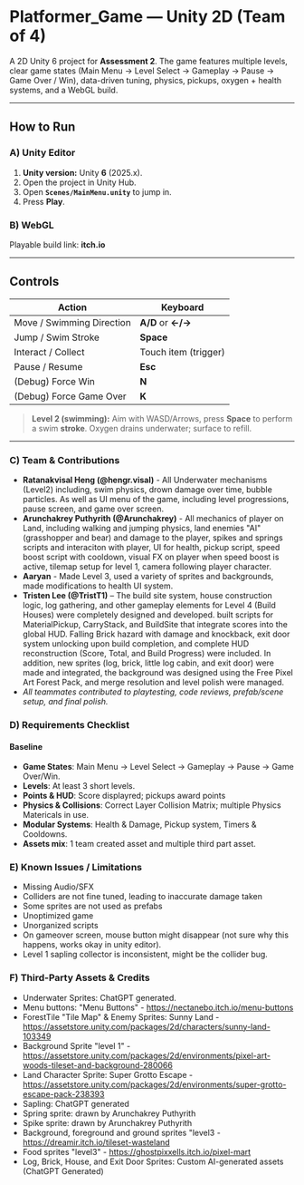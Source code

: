 # Platformer_Game — Unity 2D (Team of 4)

A 2D Unity 6 project for **Assessment 2**. The game features multiple levels, clear game states (Main Menu → Level Select → Gameplay → Pause → Game Over / Win), data-driven tuning, physics, pickups, oxygen + health systems, and a WebGL build.

---

## How to Run

### A) Unity Editor

1. **Unity version:** Unity **6** (2025.x).
2. Open the project in Unity Hub.
3. Open **`Scenes/MainMenu.unity`** to jump in.
4. Press **Play**.

### B) WebGL

Playable build link: **itch.io**

---

## Controls

| Action                    | Keyboard             |
| ------------------------- | -------------------- |
| Move / Swimming Direction | **A/D** or **←/→**   |
| Jump / Swim Stroke        | **Space**            |
| Interact / Collect        | Touch item (trigger) |
| Pause / Resume            | **Esc**              |
| (Debug) Force Win         | **N**                |
| (Debug) Force Game Over   | **K**                |

> **Level 2 (swimming):** Aim with WASD/Arrows, press **Space** to perform a swim **stroke**. Oxygen drains underwater; surface to refill.

---

### C) Team & Contributions

- **Ratanakvisal Heng (@hengr.visal)** - All Underwater mechanisms (Level2) including, swim physics, drown damage over time, bubble particles. As well as UI menu of the game, including level progressions, pause screen, and game over screen.
- **Arunchakrey Puthyrith (@Arunchakrey)** - All mechanics of player on Land, including walking and jumping physics, land enemies "AI" (grasshopper and bear) and damage to the player, spikes and springs scripts and interaciton with player, UI for health, pickup script, speed boost script with cooldown, visual FX on player when speed boost is active, tilemap setup for level 1, camera following player character.
- **Aaryan** - Made Level 3, used a variety of sprites and backgrounds, made modifications to health UI system.
- **Tristen Lee (@TristT1)** – The build site system, house construction logic, log gathering, and other gameplay elements for Level 4 (Build Houses) were completely designed and developed. built scripts for MaterialPickup, CarryStack, and BuildSite that integrate scores into the global HUD. Falling Brick hazard with damage and knockback, exit door system unlocking upon build completion, and complete HUD reconstruction (Score, Total, and Build Progress) were included. In addition, new sprites (log, brick, little log cabin, and exit door) were made and integrated, the background was designed using the Free Pixel Art Forest Pack, and merge resolution and level polish were managed.
- _All teammates contributed to playtesting, code reviews, prefab/scene setup, and final polish._

### D) Requirements Checklist

#### **Baseline**

- **Game States**: Main Menu -> Level Select -> Gameplay -> Pause -> Game Over/Win.
- **Levels**: At least 3 short levels.
- **Points & HUD**: Score displayred; pickups award points
- **Physics & Collisions**: Correct Layer Collision Matrix; multiple Physics Matericals in use.
- **Modular Systems**: Health & Damage, Pickup system, Timers & Cooldowns.
- **Assets mix**: 1 team created asset and multiple third part asset.

### E) Known Issues / Limitations

- Missing Audio/SFX
- Colliders are not fine tuned, leading to inaccurate damage taken
- Some sprites are not used as prefabs
- Unoptimized game
- Unorganized scripts
- On gameover screen, mouse button might disappear (not sure why this happens, works okay in unity editor).
- Level 1 sapling collector is inconsistent, might be the collider bug.

### F) Third-Party Assets & Credits

- Underwater Sprites: ChatGPT generated.
- Menu buttons: "Menu Buttons" - https://nectanebo.itch.io/menu-buttons
- ForestTile "Tile Map" & Enemy Sprites: Sunny Land - https://assetstore.unity.com/packages/2d/characters/sunny-land-103349
- Background Sprite "level 1" - https://assetstore.unity.com/packages/2d/environments/pixel-art-woods-tileset-and-background-280066
- Land Character Sprite: Super Grotto Escape - https://assetstore.unity.com/packages/2d/environments/super-grotto-escape-pack-238393
- Sapling: ChatGPT generated
- Spring sprite: drawn by Arunchakrey Puthyrith
- Spike sprite: drawn by Arunchakrey Puthyrith
- Background, foreground and ground sprites "level3 - https://dreamir.itch.io/tileset-wasteland
- Food sprites "level3" - https://ghostpixxells.itch.io/pixel-mart
- Log, Brick, House, and Exit Door Sprites: Custom AI-generated assets (ChatGPT Generated)
